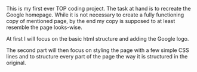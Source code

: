 This is my first ever TOP coding project. The task at hand is to recreate the Google homepage. While it is not necessary to create a fully functioning copy of mentioned page, by the end my copy is supposed to at least resemble the page looks-wise. 

At first I will focus on the basic html structure and adding the Google logo. 

The second part will then focus on styling the page with a few simple CSS lines and to structure every part of the page the way it is structured in the original. 